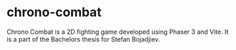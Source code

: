 # chrono-combat
Chrono Combat is a 2D fighting game developed using Phaser 3 and Vite. It is a part of the Bachelors thesis for Stefan Bojadjiev.

